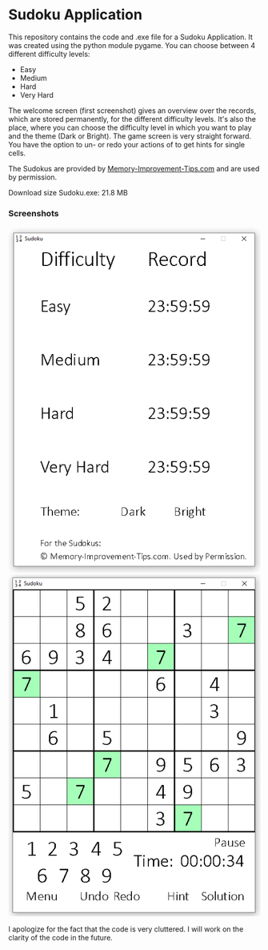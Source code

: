 # Sudoku Application

This repository contains the code and .exe file for a Sudoku Application.
It was created using the python module pygame. You can choose between 4 different difficulty levels:

- Easy
- Medium
- Hard
- Very Hard

The welcome screen (first screenshot) gives an overview over the records, which are stored permanently, for the different difficulty levels.
It's also the place, where you can choose the difficulty level in which you want to play and the theme (Dark or Bright).
The game screen is very straight forward. You have the option to un- or redo your actions of to get hints for single cells.

The Sudokus are provided by [Memory-Improvement-Tips.com](https://www.memory-improvement-tips.com/printable-sudoku-puzzles.html) and are used by permission.

Download size Sudoku.exe: 21.8 MB

### Screenshots

![Welcome Screen of Sudoku Application](sudoku_screenshots/Sudoku_welcome_screen_13_07_21.png "Sudoku Welcome Screen")
![Game Screen of Sudoku Application](sudoku_screenshots/Sudoku_game_screen_13_07_21.png "Sudoku Game Screen")

I apologize for the fact that the code is very cluttered.
I will work on the clarity of the code in the future.
